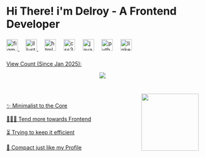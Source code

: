 <h1 align="left">Hi There! i'm Delroy - A Frontend Developer</h1>

###

<div align="left">
  <a href="https://www.figma.com/@delroy_09" target="_blank">
    <img src="https://cdn.jsdelivr.net/gh/devicons/devicon/icons/figma/figma-original.svg" height="30" alt="figma logo" />
  </a>
  <img width="12" />
  <a href="https://www.behance.net/delroypires" target="_blank">
    <img src="https://cdn.jsdelivr.net/gh/devicons/devicon/icons/illustrator/illustrator-plain.svg" height="30" alt="illustrator logo" />
  </a>
  <img width="12" />
    <img src="https://cdn.jsdelivr.net/gh/devicons/devicon/icons/html5/html5-original.svg" height="30" alt="html5 logo" />
  </a>
  <img width="12" />
    <img src="https://cdn.jsdelivr.net/gh/devicons/devicon/icons/css3/css3-original.svg" height="30" alt="css3 logo" />
  </a>
  <img width="12" />
    <img src="https://cdn.jsdelivr.net/gh/devicons/devicon/icons/javascript/javascript-original.svg" height="30" alt="javascript logo" />
  </a>
  <img width="12" />
    <img src="https://cdn.jsdelivr.net/gh/devicons/devicon/icons/python/python-original.svg" height="30" alt="python logo" />
  </a>
   <img width="12" />
   <a href="www.linkedin.com/in/delroy09" target="_blank">
  <img src="https://cdn.jsdelivr.net/gh/devicons/devicon/icons/linkedin/linkedin-original.svg" height="30" alt="linkedin logo"  />
</div>

###

<p>View Count (Since Jan 2025):</p>
<div align="center">
  <img src="https://profile-counter.glitch.me/Delroy09/count.svg?"  />
</div>

###

<br clear="both">

<img align="right" height="150" src="https://imgflip.com/s/meme/Is-This-A-Pigeon.jpg"  />

###

<p align="left">✨ Minimalist to the Core<br><br>🏃🏼‍➡️ Tend more towards Frontend<br><br>⏳ Trying to keep it efficient<br><br>🥪 Compact just like my Profile</p>

###
